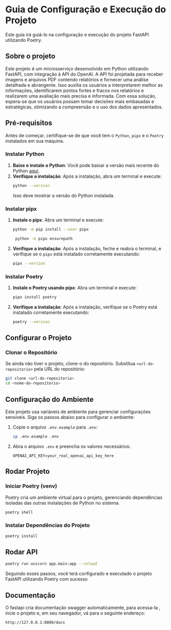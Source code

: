 # Guia de Configuração e Execução do Projeto

Este guia irá guiá-lo na configuração e execução do projeto FastAPI utilizando Poetry.

## Sobre o projeto

Este projeto é um microsserviço desenvolvido em Python utilizando FastAPI, com integração à API do OpenAI. A API foi projetada para receber imagens e arquivos PDF contendo relatórios e fornecer uma análise detalhada e abrangente. Isso auxilia os usuários a interpretarem melhor as informações, identificarem pontos fortes e fracos nos relatórios e realizarem uma avaliação mais precisa e informada. Com essa solução, espera-se que os usuários possam tomar decisões mais embasadas e estratégicas, otimizando a compreensão e o uso dos dados apresentados.

## Pré-requisitos

Antes de começar, certifique-se de que você tem o `Python`, `pipx` e o `Poetry` instalados em sua máquina.

### Instalar Python

1. **Baixe e instale o Python**: Você pode baixar a versão mais recente do Python [aqui](https://www.python.org/downloads/).
2. **Verifique a instalação**: Após a instalação, abra um terminal e execute:
   ```bash
   python --version
   ```
   Isso deve mostrar a versão do Python instalada.

### Instalar pipx

1. **Instale o pipx**: Abra um terminal e execute:
   ```bash
   python -m pip install --user pipx
   ```
   ```bash
    python -m pipx ensurepath
   ```
2. **Verifique a instalação**: Após a instalação, feche e reabra o terminal, e verifique se o `pipx` está instalado corretamente executando:
   ```bash
   pipx --version
   ```

### Instalar Poetry

1. **Instale o Poetry usando pipx**: Abra um terminal e execute:
   ```bash
   pipx install poetry
   ```
2. **Verifique a instalação**: Após a instalação, verifique se o Poetry está instalado corretamente executando:
   ```bash
   poetry --version
   ```

## Configurar o Projeto

### Clonar o Repositório

Se ainda não tiver o projeto, clone-o do repositório. Substitua `<url-do-repositorio>` pela URL do repositório:

```bash
git clone <url-do-repositorio>
cd <nome-do-repositorio>
```

## Configuração do Ambiente

Este projeto usa variáveis de ambiente para gerenciar configurações sensíveis. Siga os passos abaixo para configurar o ambiente:

1. Copie o arquivo `.env.example` para `.env`:

   ```sh
   cp .env.example .env
   ```

2. Abra o arquivo `.env` e preencha os valores necessários:
   ```dotenv
   OPENAI_API_KEY=your_real_openai_api_key_here
   ```

## Rodar Projeto

### Iniciar Poetry (venv)

Poetry cria um ambiente virtual para o projeto, gerenciando dependências isoladas das outras instalações de Python no sistema.

```bash
poetry shell
```

### Instalar Dependências do Projeto

```bash
poetry install
```

## Rodar API

```bash
poetry run uvicorn app.main:app --reload
```

Seguindo esses passos, você terá configurado e executado o projeto FastAPI utilizando Poetry com sucesso

## Documentação

O fastapi cria documentação swagger automaticamente, para acessa-la , incie o projeto e, em seu navegador, vá para o seguinte endereço:

```bash
http://127.0.0.1:8000/docs
```
